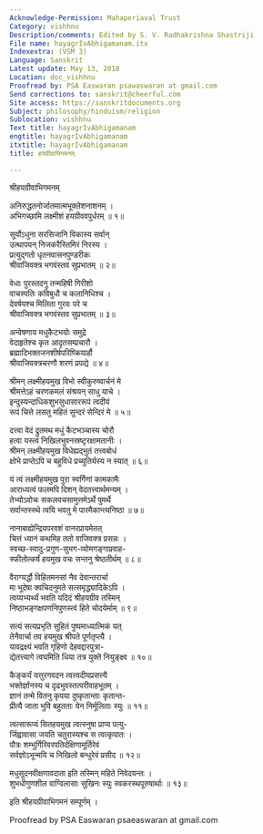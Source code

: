 ```yaml
---
Acknowledge-Permission: Mahaperiaval Trust
Category: vishhnu
Description/comments: Edited by S. V. Radhakrishna Shastriji
File name: hayagrIvAbhigamanam.itx
Indexextra: (VSM 3)
Language: Sanskrit
Latest update: May 13, 2018
Location: doc_vishhnu
Proofread by: PSA Easwaran psawaswaran at gmail.com
Send corrections to: sanskrit@cheerful.com
Site access: https://sanskritdocuments.org
Subject: philosophy/hinduism/religion
Sublocation: vishhnu
Text title: hayagrIvAbhigamanam
engtitle: hayagrIvAbhigamanam
itxtitle: hayagrIvAbhigamanam
title: हयग्रीवाभिगमनम्

---
```

  
 श्रीहयग्रीवाभिगमनम्   
  
अनिरुद्धतनोर्जातमात्मभूक्लेशनाशनम् ।  
अभिगच्छामि लक्ष्मीशं हयग्रीववपुर्धरम् ॥ १॥  
  
सूर्योऽधुना सरसिजानि विकास्य सर्वान्  
उत्थापयन् निजकरैस्तिमिरं निरस्य ।  
प्रत्युद्गतो धृतनवासनपुण्डरीकः  
श्रीवाजिवक्त्र भगवंस्तव सुप्रभातम् ॥ २॥  
  
वेधाः पुरस्तदनु तन्महिषी गिरीशो  
वाचस्पतिः कविबुधौ च कलानिधिश्च ।  
देवर्षयश्च मिलिता गुरवः परे च  
श्रीवाजिवक्त्र भगवंस्तव सुप्रभातम् ॥ ३॥  
  
अन्वेषणाय मधुकैटभयोः समुद्रे  
वेदाहृतेश्च कृत आदृतसम्प्रचारौ ।  
ब्रह्मादिभक्तजनशीर्षपरिष्क्रियार्हौ  
श्रीवाजिवक्त्रचरणौ शरणं प्रपद्ये ॥ ४॥  
  
श्रीमन् लक्ष्मीहयमुख विभो स्वीकुरुष्वार्चनं मे  
श्रीमत्तेऽहं चरणकमलं संश्रयन् साधु याचे ।  
इन्दुस्यन्दाधिकशुभसुधासाररूपं त्वदीयं  
रूपं चित्ते लसतु महितं सुन्दरं सेन्दिरं मे ॥ ५॥  
  
दत्त्वा वेदं द्रुतमथ मधुं कैटभञ्चास्य चोरौ  
हत्वा यस्त्वं निखिलभुवनस्रष्टृरक्षामतानीः ।  
श्रीमन् लक्ष्मीहयमुख विधेह्यद्भुतं तत्त्वबोधं  
क्षोभे प्राप्तेऽपि च बहुविधे प्रच्युतिर्यस्य न स्यात् ॥ ६॥  
  
यं त्वं लक्ष्मीहयमुख पुरा स्वर्गिणां कामकामैः  
आराध्यत्वं फलमपि दिशन् वेदतत्त्वार्थमन्यम् ।  
तेभ्योऽवोचः सकलवचसामुत्तमेऽर्थे पुमर्थे  
सर्वान्तस्स्थे त्वयि भवतु मे पारमैकान्त्यनिष्ठा ॥ ७॥  
  
नानाबाह्येन्द्रियपरवशं वानरप्रायमेतत्  
चित्तं ध्यानं कथमिह ततो वाजिवक्त्र प्रसन्नः ।  
स्वच्छ-स्वादु-प्रगुण-सुभग-व्योमगङ्गाप्रवाह-  
स्फीतोत्कर्षं हयमुख वचः सन्तनु श्रेष्ठतीर्थम् ॥ ८॥  
  
वैराग्यर्द्धौ विहितमनसां नैव देवान्तरार्चा  
मा भूदेषा क्वचिदनुमते सत्समृद्ध्यादिकेऽपि ।  
त्वय्यभ्यर्थ्यं भवति यदिदं श्रीहयग्रीव तस्मिन्  
निष्ठाभङ्गक्षपणनिपुणस्त्वं हिते चोदयेर्माम् ॥ ९॥  
  
सत्यं सत्यप्रभृति सुहितं पुष्पमाध्यात्मिकं यत्  
तेनैवार्चा तव हयमुख श्रीपते पूर्णतृप्त्यै ।  
यावद्रक्ष्यं भवति गृहिणो देहवद्दारपुत्रा-  
द्येतत्त्यागे त्वघमिति धिया तत्र युक्ते नियुङ्क्ष्व ॥ १०॥  
  
कैङ्कर्यं यत्तुरगवदन त्वत्त्वदीयप्रसत्त्यै  
भक्तेर्ज्ञानस्य च दृढभुवस्तत्परीवाहभूतम् ।  
ज्ञानं तन्मे वितनु कृपया दुष्कृतान्ताः कृतान्त-  
प्रीत्यै जाता भुवि बहुतताः येन निर्मूलिताः स्युः ॥ ११॥  
  
त्वत्सारूप्यं सितहयमुख त्वत्स्नुषा प्राप्य पत्यु-  
र्जिह्वावासा जयति चतुरास्यश्च स त्वत्कृपातः ।  
पौत्रः शम्भुर्गिरिवरपतिर्दक्षिणामूर्तिरेवं  
सर्वज्ञोऽभून्मयि च निखिलो बन्धुरेवं प्रसीद ॥ १२॥  
  
मधुसूदनवीक्षणावदाता इति तस्मिन् महिते निवेदयन्तः ।  
शुभधीगुणशील वाग्विलासाः सुखिनः स्युः स्वकरस्थपूरुषार्थाः ॥ १३॥  
  
इति श्रीहयग्रीवाभिगमनं सम्पूर्णम् ।  
  
  
Proofread by PSA Easwaran psaeaswaran at gmail.com  
  
